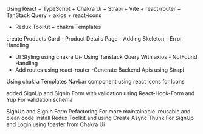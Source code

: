 <!-- ################ -->

Using React + TypeScript + Chakra Ui + Strapi + Vite + react-router + TanStack Query + axios + react-icons

- Redux ToolKit + chakra Templates

create Products Card - Product Details Page - Adding Skeleton - Error Handling

- UI Styling using chakra Ui- Using Tanstack Query With axios - NotFound Handling
- Add routes using react-router -Generate Backend Apis using Strapi

Using chakra Templates Navbar component
using react icons for Icons

<!-- ################# -->

added SignUp and SignIn Form with validation using React-Hook-Form and Yup For validation schema

<!-- ################# -->

SignUp and SignIn Form Refactoring For more maintainable ,reusable and clean code
Install Redux Toolkit and using Create Async Thunk For SignUp and Login
using toaster from Chakra Ui

<!-- ################# -->
